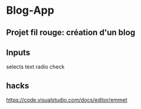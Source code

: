 # Blog-App
## Projet fil rouge: création d'un blog

## Inputs
selects
text
radio
check


## hacks 
https://code.visualstudio.com/docs/editor/emmet